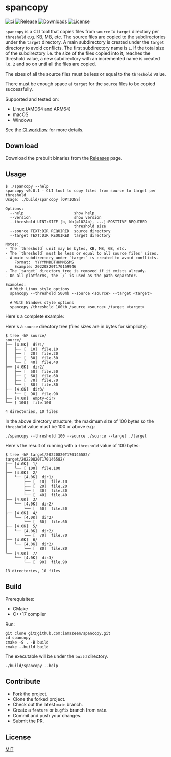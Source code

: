 # spancopy

[![ci](https://github.com/iamazeem/spancopy/actions/workflows/ci.yml/badge.svg?branch=main)](https://github.com/iamazeem/spancopy/actions/workflows/ci.yml)
[![Release](https://img.shields.io/github/v/release/iamazeem/spancopy?logo=github&style=flat-square)](https://github.com/iamazeem/spancopy/releases)
[![Downloads](https://img.shields.io/github/downloads/iamazeem/spancopy/total?logo=github&style=flat-square)](https://github.com/iamazeem/spancopy/releases)
[![License](https://img.shields.io/badge/license-MIT-blue.svg?style=flat-square)](https://github.com/iamazeem/spancopy/blob/master/LICENSE)

`spancopy` is a CLI tool that copies files from `source` to `target` directory
per `threshold` e.g. KB, MB, etc. The source files are copied to the
subdirectories under the `target` directory. A main subdirectory is created
under the `target` directory to avoid conflicts. The first subdirectory name is
`1`. If the total size of the subdirectory i.e. the size of the files copied
into it, reaches the threshold value, a new subdirectory with an incremented
name is created i.e. `2` and so on until all the files are copied.

The sizes of all the source files must be less or equal to the `threshold`
value.

There must be enough space at `target` for the `source` files to be copied
successfully.

Supported and tested on:

- Linux (AMD64 and ARM64)
- macOS
- Windows

See the [CI workflow](.github/workflows/ci.yml) for more details.

## Download

Download the prebuilt binaries from the
[Releases](https://github.com/iamazeem/spancopy/releases) page.

## Usage

```text
$ ./spancopy --help
spancopy v0.0.1 - CLI tool to copy files from source to target per threshold
Usage: ./build/spancopy [OPTIONS]

Options:
  --help                      show help
  --version                   show version
  --threshold UINT:SIZE [b, kb(=1024b), ...]:POSITIVE REQUIRED
                              threshold size
  --source TEXT:DIR REQUIRED  source directory
  --target TEXT:DIR REQUIRED  target directory

Notes:
- The `threshold` unit may be bytes, KB, MB, GB, etc.
- The `threshold` must be less or equal to all source files' sizes.
- A main subdirectory under `target` is created to avoid conflicts.
    Format:  YYYYMMDDTHHMMSSMS
    Example: 20220820T170159946
- The `target` directory tree is removed if it exists already.
- On all platforms, the `/` is used as the path separator.

Examples:
  # With Linux style options
  spancopy --threshold 500mb --source <source> --target <target>

  # With Windows style options
  spancopy /threshold 100kb /source <source> /target <target>
```

Here's a complete example:

Here's a `source` directory tree (files sizes are in bytes for simplicity):

```shell
$ tree -hF source/
source/
├── [4.0K]  dir1/
│   ├── [  10]  file.10
│   ├── [  20]  file.20
│   ├── [  30]  file.30
│   └── [  40]  file.40
├── [4.0K]  dir2/
│   ├── [  50]  file.50
│   ├── [  60]  file.60
│   ├── [  70]  file.70
│   └── [  80]  file.80
├── [4.0K]  dir3/
│   └── [  90]  file.90
├── [4.0K]  empty-dir/
└── [ 100]  file.100

4 directories, 10 files
```

In the above directory structure, the maximum size of 100 bytes so the
`threshold` value must be 100 or above e.g.:

```shell
./spancopy --threshold 100 --source ./source --target ./target
```

Here's the result of running with a `threshold` value of 100 bytes:

```shell
$ tree -hF target/20220820T170146582/
target/20220820T170146582/
├── [4.0K]  1/
│   └── [ 100]  file.100
├── [4.0K]  2/
│   └── [4.0K]  dir1/
│       ├── [  10]  file.10
│       ├── [  20]  file.20
│       ├── [  30]  file.30
│       └── [  40]  file.40
├── [4.0K]  3/
│   └── [4.0K]  dir2/
│       └── [  50]  file.50
├── [4.0K]  4/
│   └── [4.0K]  dir2/
│       └── [  60]  file.60
├── [4.0K]  5/
│   └── [4.0K]  dir2/
│       └── [  70]  file.70
├── [4.0K]  6/
│   └── [4.0K]  dir2/
│       └── [  80]  file.80
└── [4.0K]  7/
    └── [4.0K]  dir3/
        └── [  90]  file.90

13 directories, 10 files
```

## Build

Prerequisites:

- CMake
- C++17 compiler

Run:

```shell
git clone git@github.com:iamazeem/spancopy.git
cd spancopy
cmake -S . -B build
cmake --build build
```

The executable will be under the `build` directory.

```shell
./build/spancopy --help
```

## Contribute

- [Fork](https://github.com/iamazeem/spancopy/fork) the project.
- Clone the forked project.
- Check out the latest `main` branch.
- Create a `feature` or `bugfix` branch from `main`.
- Commit and push your changes.
- Submit the PR.

## License

[MIT](./LICENSE)
